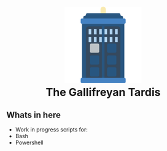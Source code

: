 <h1 align="center">
  <br>
  <a href="https://github.com/evilbobbins/GallifreyanTardis"><img src="https://github.com/evilbobbins/GallifreyanTardis/blob/main/images/tardis.png" alt="The Gallifreyan Tardis" width="200"></a>
  <br>
  The Gallifreyan Tardis
</h1>

<!-- ACKNOWLEDGMENTS -->
## Whats in here

* []()Work in progress scripts for:
* []()Bash
* []()Powershell
